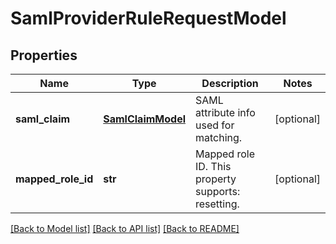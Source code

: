 # SamlProviderRuleRequestModel

## Properties
Name | Type | Description | Notes
------------ | ------------- | ------------- | -------------
**saml_claim** | [**SamlClaimModel**](SamlClaimModel.md) | SAML attribute info used for matching. | [optional] 
**mapped_role_id** | **str** | Mapped role ID. This property supports: resetting. | [optional] 

[[Back to Model list]](../README.md#documentation-for-models) [[Back to API list]](../README.md#documentation-for-api-endpoints) [[Back to README]](../README.md)



